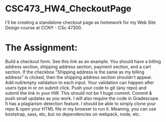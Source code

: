 # CSC473_HW4_CheckoutPage
 
 
I'll be creating a standalone checkout page as homework for my Web Site Design course at CCNY - CSc 47300.

# The Assignment:

Build a checkout form. See this link as an example. You should have a billing address section, shipping address section, payment section, and a cart section.
If the checkbox “Shipping address is the same as my billing address” is clicked, then the shipping address section shouldn’t appear.
Add null/empty validation to each input. Your validation can happen after users type in or on submit click.
Push your code to git (any repo) and submit the link in your HW. This should not be 1 huge commit. Commit & push small updates as you work. I will also require the code in Gradescope. It has a plagiarism detection feature.
I should be able to simply clone your repo & open your HTML file in my browser to run it. Meaning, you can use bootstrap, sass, etc, but no dependencies on webpack, node, etc.
